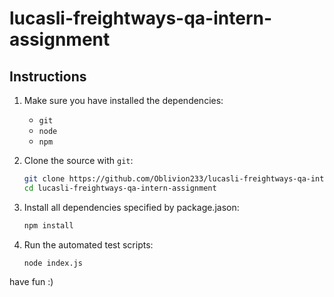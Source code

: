 # lucasli-freightways-qa-intern-assignment

## Instructions

1. Make sure you have installed the dependencies:

   - `git`
   - `node`
   - `npm`

2. Clone the source with `git`:

   ```sh
   git clone https://github.com/Oblivion233/lucasli-freightways-qa-intern-assignment
   cd lucasli-freightways-qa-intern-assignment
   ```

3. Install all dependencies specified by package.jason:

   ```sh
   npm install
   ```

4. Run the automated test scripts:

   ```
   node index.js
   ```

have fun :)
